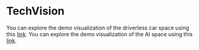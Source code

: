 # TechVision

You can explore the demo visualization of the driverless car space using this [link](http://projector.tensorflow.org/?config=https://raw.githubusercontent.com/gtgeis/TechVision/master/DC_Space_config.json).
You can explore the demo visualization of the AI space using this [link](http://projector.tensorflow.org/?config=https://raw.githubusercontent.com/gtgeis/TechVision/master/AI_Space_config.json).
